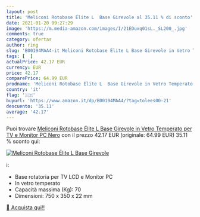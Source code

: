 ```yaml
---
layout: post
title: 'Meliconi Rotobase Élite L  Base Girevole al 35.11 % di sconto'
date: 2021-01-20 09:27:29
image: 'https://m.media-amazon.com/images/I/21EDuxq01sL._SL200_.jpg'
comments: true
category: ofertas
author: ring
slug: 'B00194MAA4-it Meliconi Rotobase Élite L Base Girevole in Vetro Temperato...'
tags: [  ]
actualPrice: 42.17 EUR
currency: EUR
price: 42.17
comparePrice: 64.99 EUR
prodname: 'Meliconi Rotobase Élite L  Base Girevole in Vetro Temperato per TV e Monitor PC  Nero'
country: 'it'
flag: '🇮🇹'
buyurl: 'https://www.amazon.it/dp/B00194MAA4/?tag=tolees00-21'
descuento: '35.11'
average: '42.17'
---
```


Puoi trovare [Meliconi Rotobase Élite L  Base Girevole in Vetro Temperato per TV e Monitor PC  Nero](https://www.amazon.it/dp/B00194MAA4/?tag=tolees00-21) con il prezzo 42.17 EUR (originale: 64.99 EUR) 35.11 % sconto qui:

[![Meliconi Rotobase Élite L  Base Girevole](https://m.media-amazon.com/images/I/21EDuxq01sL._SL200_.jpg)](https://www.amazon.it/dp/B00194MAA4/?tag=tolees00-21)

ℹ️:

- Base rotatoria per TV LCD e Monitor PC
- In vetro temperato
- Capacità massima (Kg): 70
- Dimensioni: 750 x 350 x 22 mm

[🛒 Acquista qui!!](https://www.amazon.it/dp/B00194MAA4/?tag=tolees00-21)

